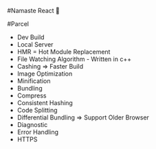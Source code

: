 #Namaste React 🚀

#Parcel

- Dev Build
- Local Server
- HMR = Hot Module Replacement
- File Watching Algorithm - Written in c++
- Cashing => Faster Build
- Image Optimization
- Minification
- Bundling
- Compress
- Consistent Hashing
- Code Splitting
- Differential Bundling => Support Older Browser
- Diagnostic
- Error Handling
- HTTPS
